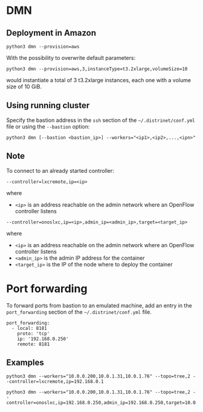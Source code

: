 # DMN

## Deployment in Amazon

```
python3 dmn --provision=aws
```

With the possibility to overwrite default parameters:

```
python3 dmn --provision=aws,3,instanceType=t3.2xlarge,volumeSize=10
```

would instantiate a total of 3 t3.2xlarge instances, each one with a volume
size of 10 GiB.

## Using running cluster

Specify the bastion address in the `ssh` section of the `~/.distrinet/conf.yml`
file or using the `--bastion` option:

```
python3 dmn [--bastion <bastion_ip>] --workers="<ip1>,<ip2>,...,<ipn>"
```

## Note

To connect to an already started controller:

```
--controller=lxcremote,ip=<ip>
```

where

* `<ip>` is an address reachable on the admin network where an OpenFlow controller listens

```
--controller=onoslxc,ip=<ip>,admin_ip=<admin_ip>,target=<target_ip>
```

where

* `<ip>` is an address reachable on the admin network where an OpenFlow controller listens
* `<admin_ip>` is the admin IP address for the container
* `<target_ip>` is the IP of the node where to deploy the container


# Port forwarding

To forward ports from bastion to an emulated machine, add an entry in the
`port_forwarding` section of the `~/.distrinet/conf.yml` file.

```
port_forwarding:
  - local: 8181
    proto: 'tcp'
    ip: '192.168.0.250'
    remote: 8181
```

## Examples

```
python3 dmn --workers="10.0.0.200,10.0.1.31,10.0.1.76" --topo=tree,2 --controller=lxcremote,ip=192.168.0.1
```

```
python3 dmn --workers="10.0.0.200,10.0.1.31,10.0.1.76" --topo=tree,2 --controller=onoslxc,ip=192.168.0.250,admin_ip=192.168.0.250,target=10.0.0.200
```
